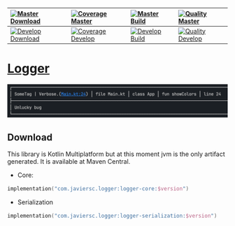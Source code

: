 | [![Master Download](https://img.shields.io/maven-central/v/com.javiersc.logger/logger?label=Master)](https://repo1.maven.org/maven2/com/javiersc/logger/logger/)                                                                          | [![Coverage Master](https://img.shields.io/codecov/c/github/JavierSegoviaCordoba/logger/master?label=Coverage&logo=codecov&logoColor=white)](https://codecov.io/gh/JavierSegoviaCordoba/logger/branch/master)    | [![Master Build](https://img.shields.io/github/workflow/status/JavierSegoviaCordoba/logger/Master/master?label=Build&logo=GitHub)](https://github.com/JavierSegoviaCordoba/logger/actions?query=workflow%3AMaster/master)      | [![Quality Master](https://img.shields.io/codacy/grade/e20e41eefb2a439b9ba2b0ddb9b4bac1/master?label=Code%20quality&logo=codacy&logoColor=white)](https://app.codacy.com/gh/JavierSegoviaCordoba/logger/dashboard?branch=master)    |
| :---------------------------------------------------------------------------------------------------------------------------------------------------------------------------------------------------------------------------------------- | :--------------------------------------------------------------------------------------------------------------------------------------------------------------------------------------------------------------- | :----------------------------------------------------------------------------------------------------------------------------------------------------------------------------------------------------------------------------- | :-----------------------------------------------------------------------------------------------------------------------------------------------------------------------------------------------------------------------------------|
| [![Develop Download](https://img.shields.io/nexus/s/com.javiersc.logger/logger?server=https%3A%2F%2Foss.sonatype.org%2F&label=Develop&color=orange)](https://oss.sonatype.org/content/repositories/snapshots/com/javiersc/logger/logger/) | [![Coverage Develop](https://img.shields.io/codecov/c/github/JavierSegoviaCordoba/logger/develop?label=Coverage&logo=codecov&logoColor=white)](https://codecov.io/gh/JavierSegoviaCordoba/logger/branch/develop) | [![Develop Build](https://img.shields.io/github/workflow/status/JavierSegoviaCordoba/logger/Develop/develop?label=Build&logo=GitHub)](https://github.com/JavierSegoviaCordoba/logger/actions?query=workflow%3ADevelop/develop) | [![Quality Develop](https://img.shields.io/codacy/grade/e20e41eefb2a439b9ba2b0ddb9b4bac1/develop?label=Code%20quality&logo=codacy&logoColor=white)](https://app.codacy.com/gh/JavierSegoviaCordoba/logger/dashboard?branch=develop) |



# [Logger](/logger/src/commonMain/kotlin)
![logV-1](/screenshots/log_v_1.png)

## Download

This library is Kotlin Multiplatform but at this moment jvm is the only artifact generated. It is 
available at Maven Central.

  - Core:

```kotlin
implementation("com.javiersc.logger:logger-core:$version")
```

  - Serialization

```kotlin
implementation("com.javiersc.logger:logger-serialization:$version")
```
